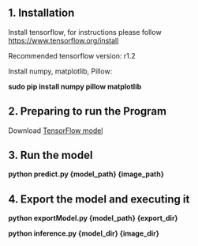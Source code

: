 ## 1. Installation
Install tensorflow, for instructions please follow https://www.tensorflow.org/install

Recommended tensorflow version: r1.2

Install numpy, matplotlib, Pillow:

**sudo pip install numpy pillow matplotlib**

## 2. Preparing to run the Program
Download [TensorFlow model](http://campar.in.tum.de/files/rupprecht/depthpred/NYU_ResNet-UpProj.npy)

## 3. Run the model
**python predict.py {model_path} {image_path}**

## 4. Export the model and executing it
**python exportModel.py {model_path} {export_dir}**

**python inference.py {model_dir} {image_dir}**
